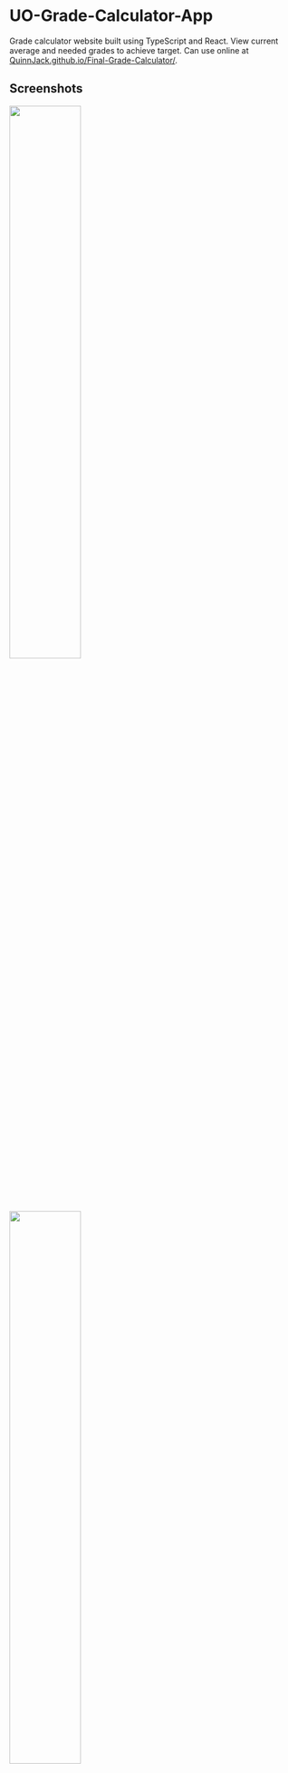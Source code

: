 # UO-Grade-Calculator-App
Grade calculator website built using TypeScript and React. View current average and needed grades to achieve target. 
Can use online at [QuinnJack.github.io/Final-Grade-Calculator/](https://quinnjack.github.io/Final-Grade-Calculator/).

## Screenshots
<img src="https://i.imgur.com/u6zQ2lb.png" width=50% height=50%>


<img src="https://i.imgur.com/ypKNvvS.png" width=50% height=50%>


